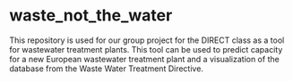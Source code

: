 
# waste_not_the_water
This repository is used for our group project for the DIRECT class as a tool for wastewater treatment plants. This tool can be used to predict capacity for a new European wastewater treatment plant and a visualization of the database from the Waste Water Treatment Directive.